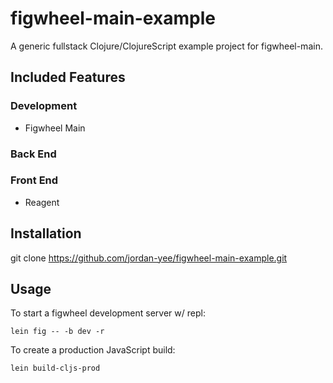 # figwheel-main-example

A generic fullstack Clojure/ClojureScript example project for figwheel-main.

## Included Features

### Development
- Figwheel Main

### Back End

### Front End
- Reagent

## Installation

git clone https://github.com/jordan-yee/figwheel-main-example.git

## Usage

To start a figwheel development server w/ repl:

    lein fig -- -b dev -r

To create a production JavaScript build:

    lein build-cljs-prod

